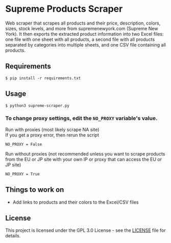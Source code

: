 # Supreme Products Scraper

Web scraper that scrapes all products and their price, description, colors, sizes, stock levels, and more from supremenewyork.com (Supreme New York). It then exports the extracted product information into two Excel files: one file with one sheet with all products, a second file with all products separated by categories into multiple sheets, and one CSV file containing all products.

## Requirements

```
$ pip install -r requirements.txt
```

## Usage

```
$ python3 supreme-scraper.py
```

### To change proxy settings, edit the `NO_PROXY` variable's value.

Run with proxies (most likely scrape NA site) \
If you get a proxy error, then rerun the script
```
NO_PROXY = False
```

Run without proxies (not recommended unless you want to scrape products from the EU or JP site with your own IP or proxy that can access the EU or JP site)
```
NO_PROXY = True
```


## Things to work on

- Add links to products and their colors to the Excel/CSV files

## License

This project is licensed under the GPL 3.0 License - see the [LICENSE](LICENSE) file for details.